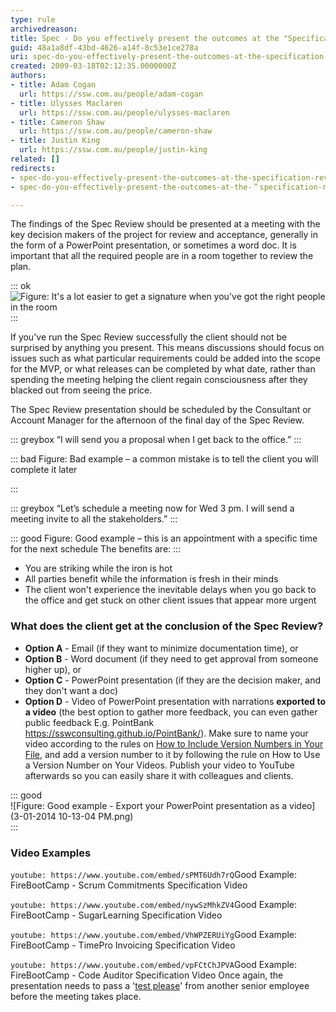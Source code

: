 ```yaml
---
type: rule
archivedreason: 
title: Spec - Do you effectively present the outcomes at the "Specification Review Presentation"?
guid: 48a1a8df-43bd-4626-a14f-8c53e1ce278a
uri: spec-do-you-effectively-present-the-outcomes-at-the-specification-review-presentation
created: 2009-03-18T02:12:35.0000000Z
authors:
- title: Adam Cogan
  url: https://ssw.com.au/people/adam-cogan
- title: Ulysses Maclaren
  url: https://ssw.com.au/people/ulysses-maclaren
- title: Cameron Shaw
  url: https://ssw.com.au/people/cameron-shaw
- title: Justin King
  url: https://ssw.com.au/people/justin-king
related: []
redirects:
- spec-do-you-effectively-present-the-outcomes-at-the-specification-review-presentation
- spec-do-you-effectively-present-the-outcomes-at-the-＂specification-review-presentation＂

---
```


The findings of the Spec Review should be presented at a meeting with the key decision makers of the project for review and acceptance, generally in the form of a PowerPoint presentation, or sometimes a word doc. It is important that all the required people are in a room together to review the plan.

<!--endintro-->

::: ok  
![Figure: It's a lot easier to get a signature when you've got the right people in the room](ProjectManagement\_DecisionMakers\_Small.jpg)  
:::  

If you've run the Spec Review successfully the client should not be surprised by anything you present. This means discussions should focus on issues such as what particular requirements could be added into the scope for the MVP, or what releases can be completed by what date, rather than spending the meeting helping the client regain consciousness after they blacked out from seeing the price.

The Spec Review presentation should be scheduled by the Consultant or Account Manager for the afternoon of the final day of the Spec Review.


::: greybox
“I will send you a proposal when I get back to the office.”
:::



::: bad
Figure: Bad example – a common mistake is to tell the client you will complete it later     

:::



::: greybox
“Let’s schedule a meeting now for Wed 3 pm. I will send a meeting invite to all the stakeholders.”
:::



::: good
Figure: Good example – this is an appointment with a specific time for the next schedule The benefits are:
:::


* You are striking while the iron is hot
* All parties benefit while the information is fresh in their minds
* The client won't experience the inevitable delays when you go back to the office and get stuck on other client issues that appear more urgent


### What does the client get at the conclusion of the Spec Review? <br>   
 

* **Option A** - Email (if they want to minimize documentation time), or
* **Option B** - Word document (if they need to get approval from someone higher up), or
* **Option C** - PowerPoint presentation (if they are the decision maker, and they don't want a doc)
* **Option D** - Video of  PowerPoint presentation with narrations **exported to a video**  (the best option to gather more feedback, you can even gather public feedback E.g. PointBank https://sswconsulting.github.io/PointBank/).
Make sure to name your video according to the rules on [How to Include Version Numbers in Your File](/post-production-do-you-use-a-version-number-on-your-videos), and add a version number to it by following the rule on How to Use a Version Number on Your Videos. Publish your video to YouTube afterwards so you can easily share it with colleagues and clients.


::: good  
![Figure: Good example - Export your PowerPoint presentation as a video](3-01-2014 10-13-04 PM.png)  
:::  

### Video Examples <br>   



`youtube: https://www.youtube.com/embed/sPMT6Udh7rQ`Good Example: FireBootCamp - Scrum Commitments Specification Video

`youtube: https://www.youtube.com/embed/nywSzMhkZV4`Good Example: FireBootCamp - SugarLearning Specification Video


`youtube: https://www.youtube.com/embed/VhWPZERUiYg`Good Example: FireBootCamp - TimePro Invoicing Specification Video

`youtube: https://www.youtube.com/embed/vpFCtChJPVA`Good Example: FireBootCamp - Code Auditor Specification Video
Once again, the presentation needs to pass a '[test please](/conduct-a-test-please-internally-and-then-with-the-client "Test Please")' from another senior employee before the meeting takes place.
